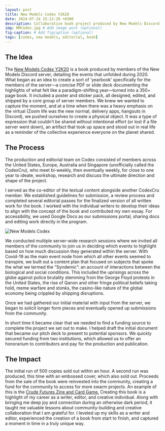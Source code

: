 ```yaml
---
layout: post
title: New Models Codex Y2K20
date: 2024-07-24 15:12:20 +0300
description: Collaborative book project produced by New Models Discord Server # Add post description (optional)
img: NMCodex.jpg # Add image post (optional)
fig-caption: # Add figcaption (optional)
tags: [codex, new models, editorial, book]
---
```

## The Idea
The [New Models Codex Y2K20](https://newmodels-io.myshopify.com/en-us/products/nm-2yk20-codex) is a book produced by members of the New Models Discord server, detailing the events that unfolded during 2020. What began as an idea to create a sort of ‘yearbook’ specifically for the members of the server—a concise PDF or slide deck documenting the highlights of what felt like a paradigm-shifting year—turned into a 350+ page book. It included a poster and sticker pack, all designed, edited, and shipped by a core group of server members.
We knew we wanted to capture the moment, and at a time when there was a heavy emphasis on the virtual (Zoom life was the new normal, delivery apps, hangouts in Discord), we pushed ourselves to create a physical object. It was a type of expression that couldn’t be shared without intentional effort (or lost if a file server went down), an artifact that took up space and stood out in real life as a reminder of the collective experience everyone on the planet shared.

## The Process
The production and editorial team on Codex consisted of members across the United States, Europe, Australia and Singapore (unofficially called the CodexCru), who meet bi-weekly, then eventually weekly, for close to one year to ideate, workshop, research and discuss the ultimate direction and shape of the project. 

I served as the co-editor of the textual content alongside another CodexCru member. We established guidelines for submission, a review process and completed several editorial passes for the finalized version of all written work for the book. I worked with the individual writers to develop their ideas to align with the concept of the book and contributed my own essay. For accessibility, we used Google Docs as our submissions portal, sharing docs and editing work directly in the program. 

![New Models Codex]({{site.baseurl}}/assets/img/NMCodexStickerReacts.jpg)

We conducted multiple server-wide research sessions where we invited all members of the community to join us in deciding which events to highlight based on how much discussion they generated within the server. With Covid-19 as the main event node from which all other events seemed to transpire, we built out a content plan that focused on subjects that spoke the what we termed the “Syndemic”: an account of interactions between the biological and social conditions. This included the uprisings across the globe against police brutality stemming from the George Floyd protests in the United States, the rise of Qanon and other fringe political beliefs taking hold, meme warfare and stonks, the casino-like nature of the global economy being crippled by shipping disruptions.

Once we had gathered our initial material with input from the server, we began to solicit longer form pieces and eventually opened up submissions from the community. 

In short time it became clear that we needed to find a funding source to complete the project we set out to make. I helped draft the initial document that became our pitch deck to present to potential sponsors. We quickly secured funding from two institutions, which allowed us to offer an honorarium to contributors and pay for the production and publication. 

## The Impact
The initial run of 500 copies sold out within an hour. A second run was produced, this time with an embossed cover, which also sold out.
Proceeds from the sale of the book were reinvested into the community, creating a fund for the community to access for more swarm projects. An example of this is the [Crude Futures Zine and Card Game.](https://newmodels-io.myshopify.com/en-us/products/crude-futures-bundle)
Creating this book is a highlight of my career as a writer, editor, and creative individual. Along with bringing me deep joy and connection during an otherwise dark period, it taught me valuable lessons about community-building and creative collaboration that I am grateful for. I leveled up my skills as a writer and editor, experienced the creation of a book from start to finish, and captured a moment in time in a truly unique way.
